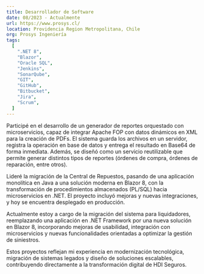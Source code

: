 ```yaml
---
title: Desarrollador de Software 
date: 08/2023 - Actualmente
url: https://www.prosys.cl/
location: Providencia Region Metropolitana, Chile
org: Prosys Ingeniería 
tags:
  [
    ".NET 8",
    "Blazor",
    "Oracle SQL",
    "Jenkins",
    "SonarQube",
    "GIT",
    "GitHub",
    "Bitbucket",
    "Jira",
    "Scrum",
  ]
---
```


Participé en el desarrollo de un generador de reportes orquestado con microservicios, capaz de integrar Apache FOP con datos dinámicos en XML para la creación de PDFs. El sistema guarda los archivos en un servidor, registra la operación en base de datos y entrega el resultado en Base64 de forma inmediata. Además, se diseñó como un servicio reutilizable que permite generar distintos tipos de reportes (órdenes de compra, órdenes de reparación, entre otros).

Lideré la migración de la Central de Repuestos, pasando de una aplicación monolítica en Java a una solución moderna en Blazor 8, con la transformación de procedimientos almacenados (PL/SQL) hacia microservicios en .NET. El proyecto incluyó mejoras y nuevas integraciones, y hoy se encuentra desplegado en producción.

Actualmente estoy a cargo de la migración del sistema para liquidadores, reemplazando una aplicación en .NET Framework por una nueva solución en Blazor 8, incorporando mejoras de usabilidad, integración con microservicios y nuevas funcionalidades orientadas a optimizar la gestión de siniestros.

Estos proyectos reflejan mi experiencia en modernización tecnológica, migración de sistemas legados y diseño de soluciones escalables, contribuyendo directamente a la transformación digital de HDI Seguros.
